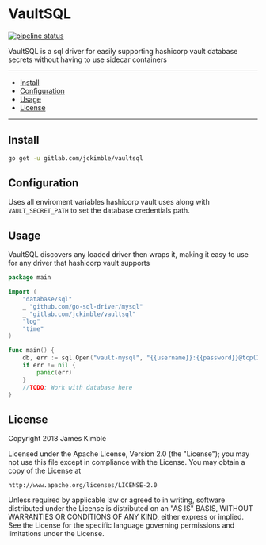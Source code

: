 # VaultSQL
[![pipeline status](https://gitlab.com/jckimble/vaultsql/badges/master/pipeline.svg)](https://gitlab.com/jckimble/vaultsql/commits/master)

VaultSQL is a sql driver for easily supporting hashicorp vault database secrets without having to use sidecar containers

---
* [Install](#install)
* [Configuration](#configuration)
* [Usage](#usage)
* [License](#license)

---

## Install
```sh
go get -u gitlab.com/jckimble/vaultsql
```

## Configuration
Uses all enviroment variables hashicorp vault uses along with `VAULT_SECRET_PATH` to set the database credentials path. 

## Usage
VaultSQL discovers any loaded driver then wraps it, making it easy to use for any driver that hashicorp vault supports
```go
package main

import (
	"database/sql"
	_ "github.com/go-sql-driver/mysql"
	_ "gitlab.com/jckimble/vaultsql"
	"log"
	"time"
)

func main() {
	db, err := sql.Open("vault-mysql", "{{username}}:{{password}}@tcp(127.0.0.1:3306)/database")
	if err != nil {
		panic(err)
	}
	//TODO: Work with database here
}
```

## License

Copyright 2018 James Kimble

Licensed under the Apache License, Version 2.0 (the "License");
you may not use this file except in compliance with the License.
You may obtain a copy of the License at

    http://www.apache.org/licenses/LICENSE-2.0

Unless required by applicable law or agreed to in writing, software
distributed under the License is distributed on an "AS IS" BASIS,
WITHOUT WARRANTIES OR CONDITIONS OF ANY KIND, either express or implied.
See the License for the specific language governing permissions and
limitations under the License.
